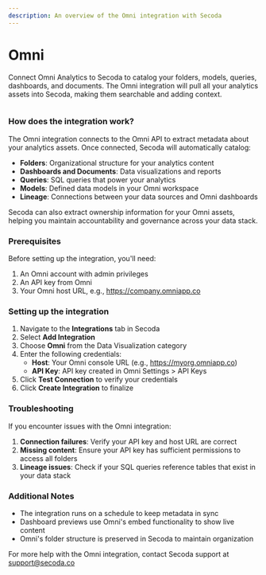 ```yaml
---
description: An overview of the Omni integration with Secoda
---
```


# Omni

Connect Omni Analytics to Secoda to catalog your folders, models, queries, dashboards, and documents. The Omni integration will pull all your analytics assets into Secoda, making them searchable and adding context.

<figure><img src="https://secoda-public-media-assets.s3.amazonaws.com/c13a9f6d-b653-467a-93af-343108a7aee3.png" alt=""><figcaption></figcaption></figure>

### How does the integration work?

The Omni integration connects to the Omni API to extract metadata about your analytics assets. Once connected, Secoda will automatically catalog:

* **Folders**: Organizational structure for your analytics content
* **Dashboards and Documents**: Data visualizations and reports
* **Queries**: SQL queries that power your analytics
* **Models**: Defined data models in your Omni workspace
* **Lineage**: Connections between your data sources and Omni dashboards

Secoda can also extract ownership information for your Omni assets, helping you maintain accountability and governance across your data stack.

### Prerequisites

Before setting up the integration, you'll need:

1. An Omni account with admin privileges
2. An API key from Omni
3. Your Omni host URL, e.g., https://company.omniapp.co

### Setting up the integration

1. Navigate to the **Integrations** tab in Secoda
2. Select **Add Integration**
3. Choose **Omni** from the Data Visualization category
4. Enter the following credentials:
   * **Host**: Your Omni console URL (e.g., https://myorg.omniapp.co)
   * **API Key**: API key created in Omni Settings > API Keys
5. Click **Test Connection** to verify your credentials
6. Click **Create Integration** to finalize

### Troubleshooting

If you encounter issues with the Omni integration:

1. **Connection failures**: Verify your API key and host URL are correct
2. **Missing content**: Ensure your API key has sufficient permissions to access all folders
3. **Lineage issues**: Check if your SQL queries reference tables that exist in your data stack

### Additional Notes

* The integration runs on a schedule to keep metadata in sync
* Dashboard previews use Omni's embed functionality to show live content
* Omni's folder structure is preserved in Secoda to maintain organization

For more help with the Omni integration, contact Secoda support at support@secoda.co
